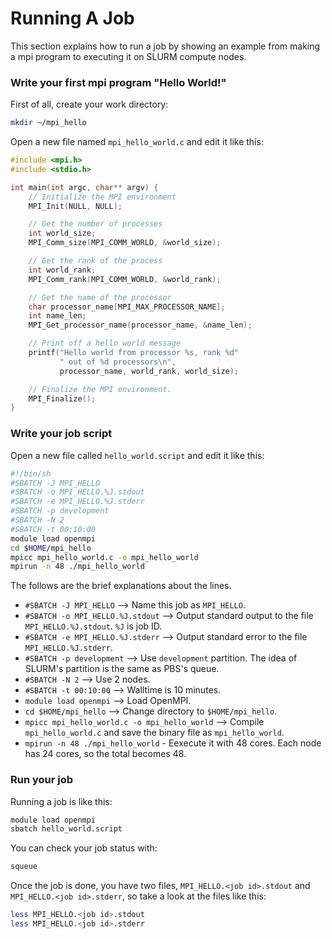 # Running A Job

This section explains how to run a job by showing an example from making
a mpi program to executing it on SLURM compute nodes.

### Write your first mpi program "Hello World!"

First of all, create your work directory:

```bash
mkdir ~/mpi_hello
```

Open a new file named `mpi_hello_world.c` and edit it like this:

```c
#include <mpi.h>
#include <stdio.h>

int main(int argc, char** argv) {
    // Initialize the MPI environment
    MPI_Init(NULL, NULL);

    // Get the number of processes
    int world_size;
    MPI_Comm_size(MPI_COMM_WORLD, &world_size);

    // Get the rank of the process
    int world_rank;
    MPI_Comm_rank(MPI_COMM_WORLD, &world_rank);

    // Get the name of the processor
    char processor_name[MPI_MAX_PROCESSOR_NAME];
    int name_len;
    MPI_Get_processor_name(processor_name, &name_len);

    // Print off a hello world message
    printf("Hello world from processor %s, rank %d"
           " out of %d processors\n",
           processor_name, world_rank, world_size);

    // Finalize the MPI environment.
    MPI_Finalize();
}
```

### Write your job script

Open a new file called `hello_world.script` and edit it like this:

```sh
#!/bin/sh
#SBATCH -J MPI_HELLO
#SBATCH -o MPI_HELLO.%J.stdout
#SBATCH -e MPI_HELLO.%J.stderr
#SBATCH -p development
#SBATCH -N 2
#SBATCH -t 00:10:00
module load openmpi
cd $HOME/mpi_hello
mpicc mpi_hello_world.c -o mpi_hello_world
mpirun -n 48 ./mpi_hello_world
```

The follows are the brief explanations about the lines.

- `#SBATCH -J MPI_HELLO` --> Name this job as `MPI_HELLO`.
- `#SBATCH -o MPI_HELLO.%J.stdout` --> Output standard output to the file
  `MPI_HELLO.%J.stdout`. `%J` is job ID.
- `#SBATCH -e MPI_HELLO.%J.stderr` --> Output standard error to the file
  `MPI_HELLO.%J.stderr`.
- `#SBATCH -p development` --> Use `development` partition. The idea of SLURM's partition
  is the same as PBS's queue.
- `#SBATCH -N 2` --> Use 2 nodes.
- `#SBATCH -t 00:10:00` --> Walltime is 10 minutes.
- `module load openmpi` --> Load OpenMPI.
- `cd $HOME/mpi_hello` --> Change directory to `$HOME/mpi_hello`.
- `mpicc mpi_hello_world.c -o mpi_hello_world` --> Compile `mpi_hello_world.c` and save
  the binary file as `mpi_hello_world`.
- `mpirun -n 48 ./mpi_hello_world` - Eexecute it with 48 cores. Each node has 24 cores,
  so the total becomes 48.

### Run your job

Running a job is like this:

```bash
module load openmpi
sbatch hello_world.script
```

You can check your job status with:

```bash
squeue
```

Once the job is done, you have two files, `MPI_HELLO.<job id>.stdout` and `MPI_HELLO.<job id>.stderr`, so
take a look at the files like this:

```bash
less MPI_HELLO.<job id>.stdout
less MPI_HELLO.<job id>.stderr
```

